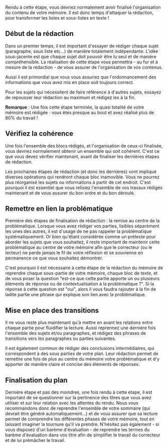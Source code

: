 Rendu à cette étape, vous devriez normalement avoir finalisé l'organisation du contenu de votre mémoire. Il est donc temps d'attaquer la rédaction, pour transformer les listes et sous-listes en texte !

## Début de la rédaction

Dans un premier temps, il est important d'essayer de rédiger chaque sujet (paragraphe, sous liste etc...) de manière totalement indépendante. L'idée sous-jacente est que chaque sujet doit pouvoir être lu seul et de manière compréhensible. La réalisation de cette étape vous permettra - au fur et à mesure de la rédaction - de vous assurer de l'organisation de vos contenus.

Aussi il est primordial que vous vous assuriez que l'ordonnancement des informations que vous avez mis en place soit toujours correct.

Pour les sujets qui nécessitent de faire référence à d'autres sujets, essayez de repousser leur rédaction au maximum et rédigez les à la fin.

__Remarque__ : Une fois cette étape terminée, la quasi totalité de votre mémoire est rédigée : vous êtes presque au bout et avez réalisé plus de 80% du travail !

## Vérifiez la cohérence

Une fois l'ensemble des blocs rédigés, et l'organisation de ceux-ci finalisée, vous devriez normalement obtenir un ensemble qui soit cohérent. C'est ce que vous devez vérifier maintenant, avant de finaliser les dernières étapes de rédaction.

Les prochaines étapes de rédaction (et donc les dernières) vont impliqué diverses opérations qui rendront chaque bloc inamovible. Vous ne pourrez plus réorganisé les sujets ou informations à partir de cet endroit. C'est pourquoi il est essentiel que vous relisiez l'ensemble de vos travaux rédigés maintenant et de vous assurer du bon ordre et du bon déroulé.

## Remettre en lien la problématique

Première des étapes de finalisation de rédaction : la remise au centre de la problématique. Lorsque vous avez rédiger vos parties, lisibles séparément les unes des autres, il est d'usage de ne pas rappeler la problématique systématiquement. Or bien qu'étant considérée comme un prétexte pour aborder les sujets que vous souhaitez, il reste important de maintenir cette problématique au centre de votre mémoire afin que le correcteur (ou le lecteur) ne perde jamais le fil de votre réflexion et se souvienne en permanence ce que vous souhaitez démontrer.

C'est pourquoi il est nécessaire à cette étape de la rédaction du mémoire de reprendre chaque sous-partie de votre mémoire, chaque bloc de texte, et de vous poser la question "est-ce que cette partie apporte un ou plusieurs éléments de réponse ou de contextualisation à la problématique ?". Si la réponse à cette question est "oui", alors il vous faudra rajouter à la fin de ladite partie une phrase qui explique son lien avec la problématique.

## Mise en place des transitions

Il ne vous reste plus maintenant qu'à mettre en avant les relations entre chaque partie pour fluidifier la lecture. Aussi reprennez une dernière fois l'ensemble des sujets et/ou paragraphes, et rédigez des phrases de transitions vers les paragraphes ou parties suivantes.

Il est également commun de rédiger des conclusions intermédiaires, qui correspondent à des sous parties de votre plan. Leur rédaction permet de remettre une fois de plus au centre du mémoire votre problématique et d'y apporter de manière claire et concise des éléments de réponses.

## Finalisation du plan

Dernière étape et pas des moindres, une fois rendu à cette étape, il est important de se questionner sur la pertinence des titres que vous avez utiliser et sur leur relation avec les attentes du rendu. Nous vous recommandons donc de reprendre l'ensemble de votre sommaire (qui devrait être généré automatiquement...) et de vous assurer que sa lecture permet de comprendre les différentes phases de votre mémoire, tout en laissant imaginer la tournure qu'il va prendre. N'hésitez pas également - si vous disposez d'un barème d'évaluation - de reprendre les termes du barème d'évaluation dans vos titre afin de simplifier le travail du correcteur et de lui prémâcher le travail.
